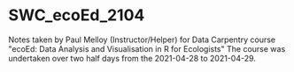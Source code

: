 # SWC_ecoEd_2104
Notes taken by Paul Melloy (Instructor/Helper) for Data Carpentry course "ecoEd: Data Analysis and Visualisation in R for Ecologists"
The course was undertaken over two half days from the 2021-04-28 to 2021-04-29.


